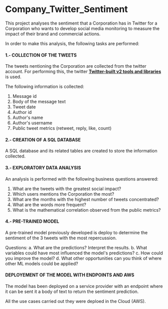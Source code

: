 # Company_Twitter_Sentiment

This project analyses the sentiment that a Corporation has in Twitter for a Corporation who wants to develop social media monitoring to measure the impact of their brand and commercial actions.

In order to make this analysis, the following tasks are performed:

#### 1.- COLLECTION OF THE TWEETS

The tweets nentioning the Corporation are collected from the twitter account. For performing this, the twitter [**Twitter-built v2 tools and libraries**](https://developer.twitter.com/en/docs/twitter-api/tools-and-libraries/v2) is used.

The following information is collected:

1. Message id
2. Body of the message text
3. Tweet date
4. Author id 
5. Author's name
6. Author's username
7. Public tweet metrics (retweet, reply, like, count)

#### 2.- CREATION OF A SQL DATABASE
A SQL database and its related tables are created to store the information collected.

#### 3.- EXPLORATORY DATA ANALYSIS
An analysis is performed with the following business questions answered:

1. What are the tweets with the greatest social impact?
2. Which users mentions the Corporation the most?
3. What are the months with the highest number of tweets concentrated?
4. What are the words more frequent?
5. What is the mathematical correlation observed from the public metrics?

#### 4.- PRE-TRAINED MODEL
A pre-trained model previously developed is deploy to determine the sentiment of the 3 tweets with the most repercussion. 

Questions:
a. What are the predictions? Interpret the results.
b. What variables could have most influenced the model's predictions?
c. How could you improve the model?
d. What other opportunities can you think of where other ML models could be applied?

#### DEPLOYEMENT OF THE MODEL WITH ENDPOINTS AND AWS
The model has been deployed on a service provider with an endpoint where it can be sent it a body of text to return the sentiment prediction.

All the use cases carried out they were deploed in the Cloud (AWS).

